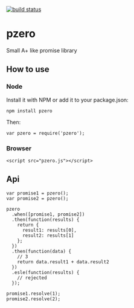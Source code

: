 [![build status](https://secure.travis-ci.org/artjock/pzero.png)](http://travis-ci.org/artjock/pzero)

pzero
=====

Small A+ like promise library

## How to use

### Node

Install it with NPM or add it to your package.json:

    npm install pzero

Then:

    var pzero = require('pzero');
    
### Browser

    <script src="pzero.js"></script>

## Api

    var promise1 = pzero();
    var promise2 = pzero();

    pzero
      .when([promise1, promise2])
      .then(function(results) {
        return {
          result1: results[0],
          result2: results[1]
        };
      })
      .then(function(data) {
        // 3
        return data.result1 + data.result2
      })
      .esle(function(results) {
        // rejected
      });
      
    promise1.resolve(1);
    promise2.resolve(2);
